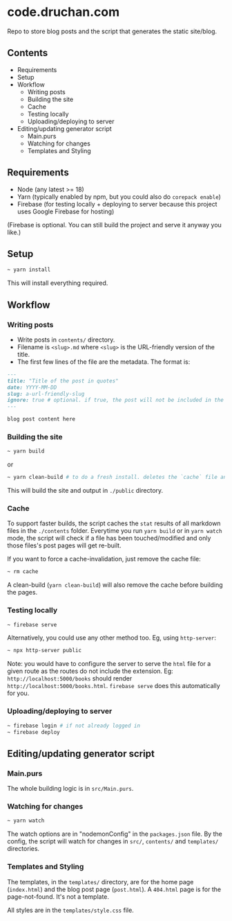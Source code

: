 # code.druchan.com

Repo to store blog posts and the script that generates the static site/blog.

## Contents

- Requirements
- Setup
- Workflow
  - Writing posts
  - Building the site
  - Cache
  - Testing locally
  - Uploading/deploying to server
- Editing/updating generator script
  - Main.purs
  - Watching for changes
  - Templates and Styling

## Requirements

- Node (any latest >= 18)
- Yarn (typically enabled by npm, but you could also do `corepack enable`)
- Firebase (for testing locally + deploying to server because this project uses
  Google Firebase for hosting)

(Firebase is optional. You can still build the project and serve it anyway you
like.)

## Setup

```bash
~ yarn install
```

This will install everything required.

## Workflow

### Writing posts

- Write posts in `contents/` directory.
- Filename is `<slug>.md` where `<slug>` is the URL-friendly version of the
  title.
- The first few lines of the file are the metadata. The format is:

```markdown
---
title: "Title of the post in quotes"
date: YYYY-MM-DD
slug: a-url-friendly-slug
ignore: true # optional. if true, the post will not be included in the final build
---

blog post content here
```

### Building the site

```bash
~ yarn build
```

or

```bash
~ yarn clean-build # to do a fresh install. deletes the `cache` file and the `public` directory and recreates everything.
```

This will build the site and output in `./public` directory.

### Cache

To support faster builds, the script caches the `stat` results of all markdown
files in the `./contents` folder. Everytime you run `yarn build` or in
`yarn watch` mode, the script will check if a file has been touched/modified and
only those files's post pages will get re-built.

If you want to force a cache-invalidation, just remove the cache file:

```bash
~ rm cache
```

A clean-build (`yarn clean-build`) will also remove the cache before building
the pages.

### Testing locally

```bash
~ firebase serve
```

Alternatively, you could use any other method too. Eg, using `http-server`:

```bash
~ npx http-server public
```

Note: you would have to configure the server to serve the `html` file for a
given route as the routes do not include the extension. Eg:
`http://localhost:5000/books` should render `http://localhost:5000/books.html`.
`firebase serve` does this automatically for you.

### Uploading/deploying to server

```bash
~ firebase login # if not already logged in
~ firebase deploy
```

## Editing/updating generator script

### Main.purs

The whole building logic is in `src/Main.purs`.

### Watching for changes

```bash
~ yarn watch
```

The watch options are in "nodemonConfig" in the `packages.json` file. By the
config, the script will watch for changes in `src/`, `contents/` and
`templates/` directories.

### Templates and Styling

The templates, in the `templates/` directory, are for the home page
(`index.html`) and the blog post page (`post.html`). A `404.html` page is for
the page-not-found. It's not a template.

All styles are in the `templates/style.css` file.

